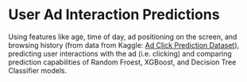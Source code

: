 # User Ad Interaction Predictions 

Using features like age, time of day, ad positioning on the screen, and browsing history (from data from Kaggle: [Ad Click Prediction Dataset](https://www.kaggle.com/datasets/marius2303/ad-click-prediction-dataset/data)), predicting user interactions with the ad (i.e. clicking) and comparing prediction capabilities of Random Froest, XGBoost, and Decision Tree Classifier models. 